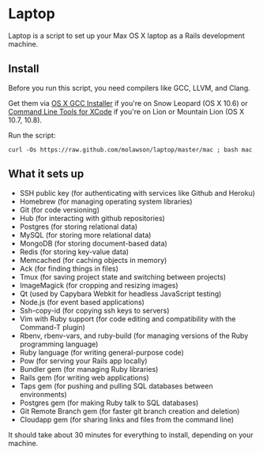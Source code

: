Laptop
======

Laptop is a script to set up your Max OS X laptop as a Rails development machine.

Install
-------

Before you run this script, you need compilers like GCC, LLVM, and Clang.

Get them via [OS X GCC Installer](https://github.com/kennethreitz/osx-gcc-installer/)
if you're on Snow Leopard (OS X 10.6) or
[Command Line Tools for XCode](https://developer.apple.com/downloads/index.action)
if you're on Lion or Mountain Lion (OS X 10.7, 10.8).

Run the script:

    curl -Os https://raw.github.com/molawson/laptop/master/mac ; bash mac

What it sets up
---------------

* SSH public key (for authenticating with services like Github and Heroku)
* Homebrew (for managing operating system libraries)
* Git (for code versioning)
* Hub (for interacting with github repositories)
* Postgres (for storing relational data)
* MySQL (for storing more relational data)
* MongoDB (for storing document-based data)
* Redis (for storing key-value data)
* Memcached (for caching objects in memory)
* Ack (for finding things in files)
* Tmux (for saving project state and switching between projects)
* ImageMagick (for cropping and resizing images)
* Qt (used by Capybara Webkit for headless JavaScript testing)
* Node.js (for event based applications)
* Ssh-copy-id (for copying ssh keys to servers)
* Vim with Ruby support (for code editing and compatibility with the Command-T plugin)
* Rbenv, rbenv-vars, and ruby-build (for managing versions of the Ruby programming language)
* Ruby language (for writing general-purpose code)
* Pow (for serving your Rails app locally)
* Bundler gem (for managing Ruby libraries)
* Rails gem (for writing web applications)
* Taps gem (for pushing and pulling SQL databases between environments)
* Postgres gem (for making Ruby talk to SQL databases)
* Git Remote Branch gem (for faster git branch creation and deletion)
* Cloudapp gem (for sharing links and files from the command line)

It should take about 30 minutes for everything to install, depending on your machine.
